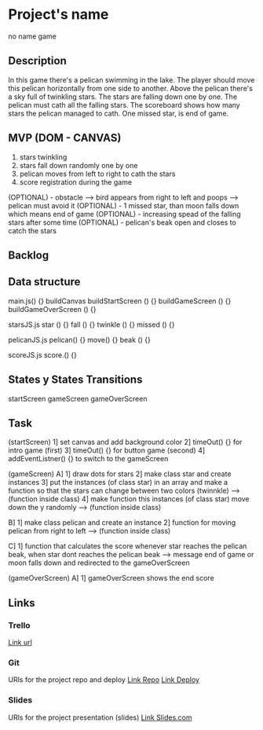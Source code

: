 


# Project's name
no name game

## Description
In this game there's a pelican swimming in the lake. The player should move this pelican horizontally from one side to another. Above the pelican there's a sky full of twinkling stars. The stars are falling down one by one. The pelican must cath all the falling stars. The scoreboard shows how many stars the pelican managed to cath. One missed star, is end of game.


## MVP (DOM - CANVAS)
1) stars twinkling
2) stars fall down randomly one by one
3) pelican moves from left to right to cath the stars
5) score registration during the game

(OPTIONAL) - obstacle ––> bird appears from right to left and poops ––> pelican must avoid it
(OPTIONAL) - 1 missed star, than moon falls down which means end of game
(OPTIONAL) - increasing spead of the falling stars after some time
(OPTIONAL) - pelican's beak open and closes to catch the stars


## Backlog


## Data structure
main.js() {}
buildCanvas
buildStartScreen () {}
buildGameScreen () {}
buildGameOverScreen () {}

starsJS.js
star () {}
fall () {}
twinkle () {}
missed () {}

pelicanJS.js
pelican() {}
move() {}
beak () {}

scoreJS.js
score.() {}


## States y States Transitions
startScreen
gameScreen
gameOverScreen

## Task
(startScreen)
1] set canvas and add background color
2] timeOut() {} for intro game (first)
3] timeOut() {} for button game (second)
4] addEventListner() {} to switch to the gameScreen

(gameScreen)
A]
1] draw dots for stars
2] make class star and create instances 
3] put the instances (of class star) in an array and make a function so that the stars can change between two colors (twinnkle) ––> (function inside class)
4] make function this instances (of class star) move down the y randomly ––> (function inside class)

B]
1] make class pelican and create an instance 
2] function for moving pelican from right to left ––> (function inside class)

C]
1] function that calculates the score whenever star reaches the pelican beak, when star dont reaches the pelican beak  ––> message end of game or moon falls down and redirected to the gameOverScreen

(gameOverScreen)
A]
1]  gameOverScreen shows the end score


<!-- 
main - add pictures in images
main - build startScreen html & css
main - build GameScreen html & css
main - build GameOverScreen html & css
main - DOM js
main - add EventListener

stars - draw or images
stars - twinkle
stars - fall

pelican - draw or images
pelican - move
pelicanbeak - move

score - update
 -->

## Links


### Trello
[Link url](https://trello.com)


### Git
URls for the project repo and deploy
[Link Repo](http://github.com)
[Link Deploy](http://github.com)


### Slides
URls for the project presentation (slides)
[Link Slides.com](http://slides.com)